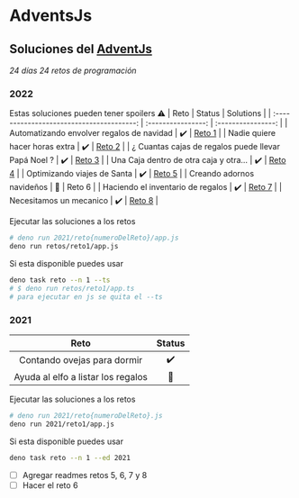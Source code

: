 # AdventsJs

## Soluciones del [AdventJs](https://adventjs.dev/)

_24 días_ _24 retos de programación_

### 2022

Estas soluciones pueden tener spoilers :warning:
|                   Reto                               |          Status    |   Solutions                                                                    |
| :---------------------------------------:            | :----------------: | :----------------:                                                             |
| Automatizando envolver regalos de navidad            | :heavy_check_mark: | [Reto 1](https://github.com/Atticus64/adventjs/blob/main/retos/reto1/app.js)   |
|      Nadie quiere hacer horas extra                  | :heavy_check_mark: | [Reto 2](https://github.com/Atticus64/adventjs/blob/main/retos/reto2/app.js)   |
| ¿ Cuantas cajas de regalos puede llevar Papá Noel ?  | :heavy_check_mark: | [Reto 3](https://github.com/Atticus64/adventjs/blob/main/retos/reto3/app.js)   |
| Una Caja dentro de otra caja y otra...               | :heavy_check_mark: | [Reto 4](https://github.com/Atticus64/adventjs/blob/main/retos/reto4/app.js) |
| Optimizando viajes de Santa               | :heavy_check_mark: | [Reto 5](https://github.com/Atticus64/adventjs/blob/main/retos/reto4/app.js) |
| Creando adornos navideños               | :pushpin: | Reto 6 |
| Haciendo el inventario de regalos               | :heavy_check_mark: | [Reto 7](https://github.com/Atticus64/adventjs/blob/main/retos/reto4/app.js) |
| Necesitamos un mecanico               | :heavy_check_mark: | [Reto 8](https://github.com/Atticus64/adventjs/blob/main/retos/reto4/app.js) |

Ejecutar las soluciones a los retos

```bash
# deno run 2021/reto{numeroDelReto}/app.js
deno run retos/reto1/app.js
```

Si esta disponible puedes usar

```bash
deno task reto --n 1 --ts
# $ deno run retos/reto1/app.ts
# para ejecutar en js se quita el --ts
```

### 2021

|                Reto                |       Status       |
| :--------------------------------: | :----------------: |
|    Contando ovejas para dormir     | :heavy_check_mark: |
| Ayuda al elfo a listar los regalos |     :pushpin:      |

Ejecutar las soluciones a los retos

```bash
# deno run 2021/reto{numeroDelReto}.js
deno run 2021/reto1/app.js
```

Si esta disponible puedes usar

```bash
deno task reto --n 1 --ed 2021
```

- [ ] Agregar readmes retos 5, 6, 7 y 8
- [ ] Hacer el reto 6
